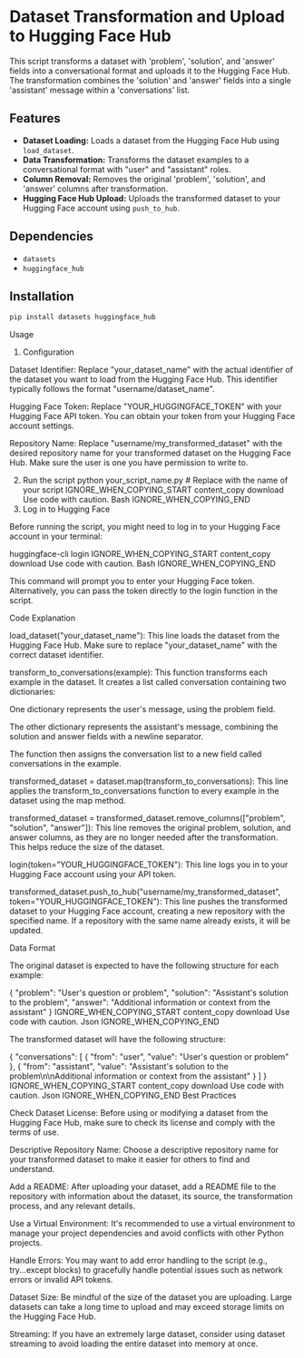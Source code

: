# Dataset Transformation and Upload to Hugging Face Hub

This script transforms a dataset with 'problem', 'solution', and 'answer' fields into a conversational format and uploads it to the Hugging Face Hub.  The transformation combines the 'solution' and 'answer' fields into a single 'assistant' message within a 'conversations' list.

## Features

*   **Dataset Loading:** Loads a dataset from the Hugging Face Hub using `load_dataset`.
*   **Data Transformation:**  Transforms the dataset examples to a conversational format with "user" and "assistant" roles.
*   **Column Removal:**  Removes the original 'problem', 'solution', and 'answer' columns after transformation.
*   **Hugging Face Hub Upload:** Uploads the transformed dataset to your Hugging Face account using `push_to_hub`.

## Dependencies

*   `datasets`
*   `huggingface_hub`

## Installation

```bash
pip install datasets huggingface_hub
```
Usage
1. Configuration

Dataset Identifier: Replace "your_dataset_name" with the actual identifier of the dataset you want to load from the Hugging Face Hub. This identifier typically follows the format "username/dataset_name".

Hugging Face Token: Replace "YOUR_HUGGINGFACE_TOKEN" with your Hugging Face API token. You can obtain your token from your Hugging Face account settings.

Repository Name: Replace "username/my_transformed_dataset" with the desired repository name for your transformed dataset on the Hugging Face Hub. Make sure the user is one you have permission to write to.

2. Run the script
python your_script_name.py # Replace with the name of your script
IGNORE_WHEN_COPYING_START
content_copy
download
Use code with caution.
Bash
IGNORE_WHEN_COPYING_END
3. Log in to Hugging Face

Before running the script, you might need to log in to your Hugging Face account in your terminal:

huggingface-cli login
IGNORE_WHEN_COPYING_START
content_copy
download
Use code with caution.
Bash
IGNORE_WHEN_COPYING_END

This command will prompt you to enter your Hugging Face token. Alternatively, you can pass the token directly to the login function in the script.

Code Explanation

load_dataset("your_dataset_name"): This line loads the dataset from the Hugging Face Hub. Make sure to replace "your_dataset_name" with the correct dataset identifier.

transform_to_conversations(example): This function transforms each example in the dataset. It creates a list called conversation containing two dictionaries:

One dictionary represents the user's message, using the problem field.

The other dictionary represents the assistant's message, combining the solution and answer fields with a newline separator.

The function then assigns the conversation list to a new field called conversations in the example.

transformed_dataset = dataset.map(transform_to_conversations): This line applies the transform_to_conversations function to every example in the dataset using the map method.

transformed_dataset = transformed_dataset.remove_columns(["problem", "solution", "answer"]): This line removes the original problem, solution, and answer columns, as they are no longer needed after the transformation. This helps reduce the size of the dataset.

login(token="YOUR_HUGGINGFACE_TOKEN"): This line logs you in to your Hugging Face account using your API token.

transformed_dataset.push_to_hub("username/my_transformed_dataset", token="YOUR_HUGGINGFACE_TOKEN"): This line pushes the transformed dataset to your Hugging Face account, creating a new repository with the specified name. If a repository with the same name already exists, it will be updated.

Data Format

The original dataset is expected to have the following structure for each example:

{
    "problem": "User's question or problem",
    "solution": "Assistant's solution to the problem",
    "answer": "Additional information or context from the assistant"
}
IGNORE_WHEN_COPYING_START
content_copy
download
Use code with caution.
Json
IGNORE_WHEN_COPYING_END

The transformed dataset will have the following structure:

{
    "conversations": [
        {
            "from": "user",
            "value": "User's question or problem"
        },
        {
            "from": "assistant",
            "value": "Assistant's solution to the problem\n\nAdditional information or context from the assistant"
        }
    ]
}
IGNORE_WHEN_COPYING_START
content_copy
download
Use code with caution.
Json
IGNORE_WHEN_COPYING_END
Best Practices

Check Dataset License: Before using or modifying a dataset from the Hugging Face Hub, make sure to check its license and comply with the terms of use.

Descriptive Repository Name: Choose a descriptive repository name for your transformed dataset to make it easier for others to find and understand.

Add a README: After uploading your dataset, add a README file to the repository with information about the dataset, its source, the transformation process, and any relevant details.

Use a Virtual Environment: It's recommended to use a virtual environment to manage your project dependencies and avoid conflicts with other Python projects.

Handle Errors: You may want to add error handling to the script (e.g., try...except blocks) to gracefully handle potential issues such as network errors or invalid API tokens.

Dataset Size: Be mindful of the size of the dataset you are uploading. Large datasets can take a long time to upload and may exceed storage limits on the Hugging Face Hub.

Streaming: If you have an extremely large dataset, consider using dataset streaming to avoid loading the entire dataset into memory at once.

